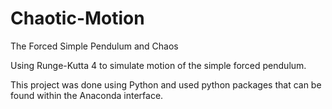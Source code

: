# Chaotic-Motion
The Forced Simple Pendulum and Chaos

Using Runge-Kutta 4 to simulate motion of the simple forced pendulum.

This project was done using Python and used python packages that can be found within the Anaconda interface.

